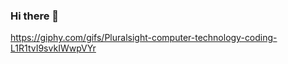 ### Hi there 👋
https://giphy.com/gifs/Pluralsight-computer-technology-coding-L1R1tvI9svkIWwpVYr
<!--
**manasasamaga/manasasamaga** is a ✨ _special_ ✨ repository because its `README.md` (this file) appears on your GitHub profile.

Here are some ideas to get you started:

- 🔭 I’m currently working on ...
- 🌱 I’m currently learning full stack development, system design, data structures and algorithms, artificial intelligence, quantum computing and blockchain
- 👯 I’m looking to collaborate on ...
- 🤔 I’m looking for help with ...
- 💬 Ask me about ...
- 📫 How to reach me: manasasb17@gmail.com
- 😄 Pronouns: ...
- ⚡ Fun fact: ...

-->
